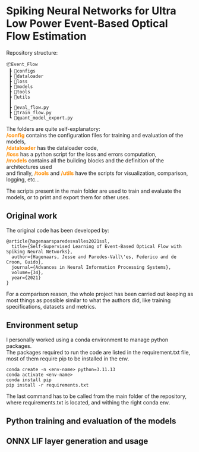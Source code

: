 # Spiking Neural Networks for Ultra Low Power Event-Based Optical Flow Estimation

Repository structure:

```
📦Event_Flow
 ┣ 📂configs
 ┣ 📂dataloader
 ┣ 📂loss
 ┣ 📂models
 ┣ 📂tools
 ┣ 📂utils
 ┃ 
 ┣ 📜eval_flow.py
 ┣ 📜train_flow.py
 ┗ 📜quant_model_export.py
```
The folders are quite self-explanatory: \
**<span style="color:darkorange">/config</span>** contains the configuration files for training and evaluation of the models, \
**<span style="color:darkorange">/dataloader</span>** has the dataloader code, \
**<span style="color:darkorange">/loss</span>** has a python script for the loss and errors computation, \
**<span style="color:darkorange">/models</span>** contains all the building blocks and the definition of the architectures used \
and finally, **<span style="color:darkorange">/tools</span>** and **<span style="color:darkorange">/utils</span>** have the scripts for visualization, comparison, logging, etc...

The scripts present in the main folder are used to train and evaluate the models, or to print and export them for other uses. 



## Original work

The original code has been developed by:

```
@article{hagenaarsparedesvalles2021ssl,
  title={Self-Supervised Learning of Event-Based Optical Flow with Spiking Neural Networks},
  author={Hagenaars, Jesse and Paredes-Vall\'es, Federico and de Croon, Guido},
  journal={Advances in Neural Information Processing Systems},
  volume={34},
  year={2021}
}
```

For a comparison reason, the whole project has been carried out keeping as most things as possible similar to what the authors did, like training specifications, datasets and metrics.



## Environment setup
I personally worked using a conda environment to manage python packages. \
The packages required to run the code are listed in the requirement.txt file, most of them require pip to be installed in the env. 

```
conda create -n <env-name> python=3.11.13
conda activate <env-name>
conda install pip
pip install -r requirements.txt
```

The last command has to be called from the main folder of the repository, where requirements.txt is located, and withing the right conda env. 



## Python training and evaluation of the models



## ONNX LIF layer generation and usage



